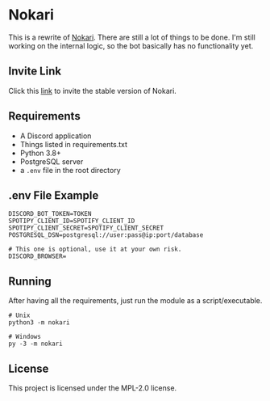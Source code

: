 # Nokari
This is a rewrite of [Nokari](https://top.gg/bot/725081925311529031). There are still a lot of things to be done. I'm still working on the internal logic, so the bot basically has no functionality yet.

## Invite Link
Click this [link](https://discord.com/oauth2/authorize?client_id=725081925311529031&permissions=1609953143&scope=bot) to invite the stable version of Nokari.

## Requirements
- A Discord application
- Things listed in requirements.txt
- Python 3.8+
- PostgreSQL server
- a `.env` file in the root directory

## .env File Example
```
DISCORD_BOT_TOKEN=TOKEN
SPOTIPY_CLIENT_ID=SPOTIFY_CLIENT_ID
SPOTIPY_CLIENT_SECRET=SPOTIFY_CLIENT_SECRET
POSTGRESQL_DSN=postgresql://user:pass@ip:port/database

# This one is optional, use it at your own risk.
DISCORD_BROWSER=
```

## Running
After having all the requirements, just run the module as a script/executable.
```
# Unix
python3 -m nokari

# Windows
py -3 -m nokari
```

## License
This project is licensed under the MPL-2.0 license.
